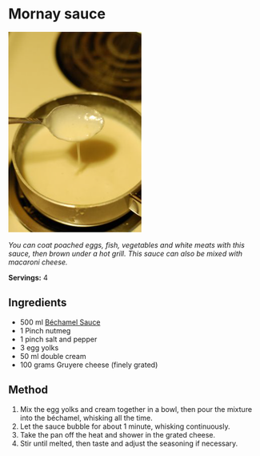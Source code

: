 # Mornay sauce

![Mornay sauce](resources/mornay-sauce.png)

*You can coat poached eggs, fish, vegetables and white meats with this sauce, then brown under a hot grill. This sauce can also be mixed with macaroni cheese.*

**Servings:** 4

## Ingredients
- 500 ml [Béchamel Sauce](./bechamel-sauce.md)
- 1 Pinch nutmeg
- 1 pinch salt and pepper
- 3 egg yolks
- 50 ml double cream
- 100 grams Gruyere cheese (finely grated)

## Method
1. Mix the egg yolks and cream together in a bowl, then pour the mixture into the béchamel, whisking all the time.
1. Let the sauce bubble for about 1 minute, whisking continuously.
1. Take the pan off the heat and shower in the grated cheese. 
1. Stir until melted, then taste and adjust the seasoning if necessary.